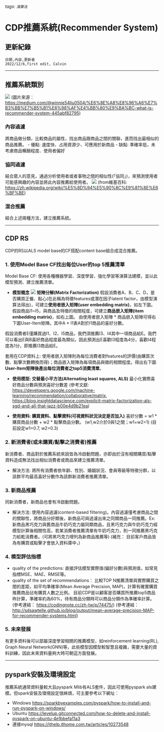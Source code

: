 ###### tags: `演算法`
# CDP推薦系統(Recommender System)
## 更新紀錄
```csvpreview {header="true"}
日期,內容,更新者
2022/12/6,first edit, Calvin
```
---
## 推薦系統類別
![](https://i.imgur.com/OG7ccyR.png)
(圖片來源： https://medium.com/@winnie54liu0504/%E6%8E%A8%E8%96%A6%E7%B3%BB%E7%B5%B1%E6%98%AF%E4%BB%80%E9%BA%BC-what-is-recommender-system-445abf82795)

### **內容過濾**
將商品做分類，比較商品的屬性，找出商品跟商品之間的關聯，進而找出最相似的商品推薦。
    - 優點: 速度快、占用資源少、可應用於新商品
    - 缺點: 準確率低，未考慮商品暢銷程度、使用者偏好

### **協同過濾**
結合眾人的意見，通過分析使用者或者事物之間的相似性(「協同」)，來預測使用者可能感興趣的內容並將此內容推薦給使用者。
![](https://i.imgur.com/91GXaot.png)
(from維基百科: https://zh.wikipedia.org/wiki/%E5%8D%94%E5%90%8C%E9%81%8E%E6%BF%BE)

### **混合推薦**
結合上述兩種方法，建立推薦系統。

---


## CDP RS
CDP的RS以ALS model base的CF搭配content base組合成混合推薦。
### **1. 使用Model Base CF找出每位User的top 5推薦清單**
Model Base CF: 使用各種機器學習、深度學習、強化學習等演算法建模，並以此模型預測、建立推薦清單。

* **模型概念**
![](https://i.imgur.com/xCTCrr7.png)
**矩陣分解(Matrix Factorization)**
假設消費者A、B、C、D，是否購買正餐、點心(在此稱為特徵features或潛在因子latent factor，由模型演算法得出)，可建立**使用者嵌入矩陣(user embedding matrix)**，如左下圖。
假設商品I1~I5，與商品及特徵的相關程度，可建立**商品嵌入矩陣(item embedding matrix)**，如右上圖。
由使用者嵌入矩陣 * 商品嵌入矩陣可得右下圖User-Item矩陣。其中A * I1表A對於I1商品的喜好分數。

假設消費者E僅購買過I1、I2、I5商品，我們須推薦I3、I4其中一項商品給E。我們可以看出E與B喜好商品程度最為類似，因此預測出E喜歡I3程度為4分，喜歡I4程度為1分，即推薦I3商品給E。

套用在CDP資料上: 使用者嵌入矩陣則為每位消費者對features的評價(由購買次數、點擊次數轉換而得)；商品嵌入矩陣為每項商品與徵的相關程度。得出右下圖**User-Item矩陣後產出每位消費者之top5消費清單**。

* **使用模型: 交替最小平方法(Alternating least squares, ALS)**
最小化實際喜好商品分數與預測喜好分數差
(參考文獻: https://developers.google.com/machine-learning/recommendation/collaborative/matrix,
https://blog.insightdatascience.com/explicit-matrix-factorization-als-sgd-and-all-that-jazz-b00e4d9b21ea)

* **使用資料: 購買資料、點擊資料(可視資料狀況決定是否加入)**
喜好分數 = w1 * 購買商品分數 + w2 * 點擊商品分數。
(w1,w2介於0與1之間；w1+w2=1)
(目前設定w1=0.7, w2=0.3)


### **2. 新消費者(或未購買/點擊之消費者)推薦**
新消費者、商品對於推薦系統來說皆為冷啟動問題，亦即由於沒有相關購買/點擊資料造成無法找出相似消費者或商品來建立推薦清單。
* 解決方法: 將所有消費者依年齡、性別、婚姻狀況、會員等級等特徵分群，以該群平均最高喜好分數作為該群新消費者推薦清單。


### **3. 新商品推薦**
同新消費者，新商品也會有冷啟動問題。
* 解決方法: 使用內容過濾(content-based filtering)。內容過濾僅考慮商品之間的關聯性，將商品分好類後，新商品可與過濾出來之同類商品一同推薦。Ex:新商品黑巧克力與舊商品牛奶巧克力屬同類商品，且黑巧克力與牛奶巧克力經模型計算後相關性高，若某消費者推薦清單有牛奶巧克力，則一同推薦黑巧克力給乾消費者。(可將黑巧克力增列為新商品推薦等)
(補充： 目前客戶商品皆為有購買或點擊才會放入資料庫中，)


### **4. 模型評估指標**
* quality of the predictions: 直接評估模型實際值(偏好分數)與預測值，如常見指標MSE、MAE、RMSE等。
* quality of the set of recommendations： 比較TOP N推薦清單與實際購買之間的差距，如平均準確率(Mean Average Precision, MAP)，計算有確實購買推薦商品佔有購買人數之比例。
目前CDP是以顧客是否購買所推薦top5商品昨計算，準確率約為60%，待有商品分類時可以商品分類作為準確率計算。
(參考連結： https://codingnote.cc/zh-tw/p/74475/)
(參考連結： http://sdsawtelle.github.io/blog/output/mean-average-precision-MAP-for-recommender-systems.html)


### **5. 未來發展**
有更多資料後可以部屬深度學習相關的推薦模型，如reinforcement learning(RL), Graph Neural Network(GNN)等，此些模型因模型較智慧且複雜，需要大量的資料訓練，因此未來資料量夠大時可朝這方面發展。

---


## pyspark安裝及環境設定
推薦系統通常資料量較大且pyspark Mlib有ALS套件，因此可使用pyspark als建模。但spark安裝及環境設定很麻煩，可主要參考以下網址：
* Windows
https://sparkbyexamples.com/pyspark/how-to-install-and-run-pyspark-on-windows/
* Ubuntu
https://levelup.gitconnected.com/how-to-delete-and-install-pyspark-on-ubuntu-4e1bbefa11a3
* 連接mysql
https://ithelp.ithome.com.tw/articles/10273548




